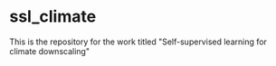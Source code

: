 # ssl_climate
This is the repository for the work titled "Self-supervised learning for climate downscaling"
